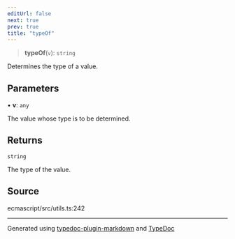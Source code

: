```yaml
---
editUrl: false
next: true
prev: true
title: "typeOf"
---
```


> **typeOf**(`v`): `string`

Determines the type of a value.

## Parameters

• **v**: `any`

The value whose type is to be determined.

## Returns

`string`

The type of the value.

## Source

ecmascript/src/utils.ts:242

***

Generated using [typedoc-plugin-markdown](https://www.npmjs.com/package/typedoc-plugin-markdown) and [TypeDoc](https://typedoc.org/)
